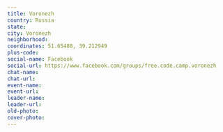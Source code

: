 ```yaml
---
title: Voronezh
country: Russia
state: 
city: Voronezh
neighborhood: 
coordinates: 51.65488, 39.212949
plus-code:
social-name: Facebook
social-url: https://www.facebook.com/groups/free.code.camp.voronezh
chat-name:
chat-url:
event-name:
event-url:
leader-name:
leader-url:
old-photo: 
cover-photo:
---
```

